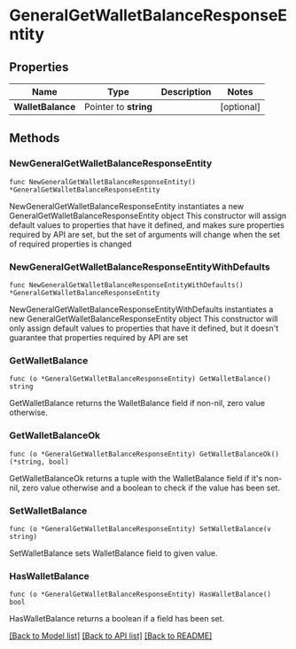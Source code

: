 # GeneralGetWalletBalanceResponseEntity

## Properties

Name | Type | Description | Notes
------------ | ------------- | ------------- | -------------
**WalletBalance** | Pointer to **string** |  | [optional] 

## Methods

### NewGeneralGetWalletBalanceResponseEntity

`func NewGeneralGetWalletBalanceResponseEntity() *GeneralGetWalletBalanceResponseEntity`

NewGeneralGetWalletBalanceResponseEntity instantiates a new GeneralGetWalletBalanceResponseEntity object
This constructor will assign default values to properties that have it defined,
and makes sure properties required by API are set, but the set of arguments
will change when the set of required properties is changed

### NewGeneralGetWalletBalanceResponseEntityWithDefaults

`func NewGeneralGetWalletBalanceResponseEntityWithDefaults() *GeneralGetWalletBalanceResponseEntity`

NewGeneralGetWalletBalanceResponseEntityWithDefaults instantiates a new GeneralGetWalletBalanceResponseEntity object
This constructor will only assign default values to properties that have it defined,
but it doesn't guarantee that properties required by API are set

### GetWalletBalance

`func (o *GeneralGetWalletBalanceResponseEntity) GetWalletBalance() string`

GetWalletBalance returns the WalletBalance field if non-nil, zero value otherwise.

### GetWalletBalanceOk

`func (o *GeneralGetWalletBalanceResponseEntity) GetWalletBalanceOk() (*string, bool)`

GetWalletBalanceOk returns a tuple with the WalletBalance field if it's non-nil, zero value otherwise
and a boolean to check if the value has been set.

### SetWalletBalance

`func (o *GeneralGetWalletBalanceResponseEntity) SetWalletBalance(v string)`

SetWalletBalance sets WalletBalance field to given value.

### HasWalletBalance

`func (o *GeneralGetWalletBalanceResponseEntity) HasWalletBalance() bool`

HasWalletBalance returns a boolean if a field has been set.


[[Back to Model list]](../README.md#documentation-for-models) [[Back to API list]](../README.md#documentation-for-api-endpoints) [[Back to README]](../README.md)


